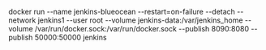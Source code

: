 docker run --name jenkins-blueocean --restart=on-failure --detach --network jenkins1 --user root --volume jenkins-data:/var/jenkins_home --volume /var/run/docker.sock:/var/run/docker.sock --publish 8090:8080 --publish 50000:50000 jenkins
